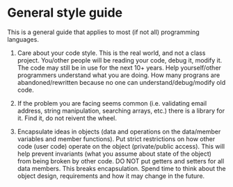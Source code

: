 General style guide
====================

This is a general guide that applies to most (if not all) programming languages.

1. Care about your code style. This is the real world, and not a class project. You/other people will be reading your code, debug it, modify it. The code may still be in use for the next 10+ years. Help yourself/other programmers understand what you are doing. How many prograns are abandoned/rewritten because no one can understand/debug/modify old code.

2. If the problem you are facing seems common (i.e. validating email address, string manipulation, searching arrays, etc.) 
there is a library for it. Find it, do not reivent the wheel.

3. Encapsulate ideas in objects (data and operations on the data/member variables and member functions). Put strict restrictions on how other code (user code) operate on the object (private/public access). This will help prevent invariants (what you assume about state of the object) from being broken by other code. DO NOT put getters and setters for all data members. This breaks encapsulation. Spend time to think about the object design, requirements and how it may change in the future.
